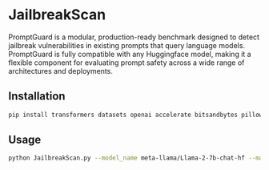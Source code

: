 # JailbreakScan

PromptGuard is a modular, production-ready benchmark designed to detect jailbreak vulnerabilities in existing prompts that query language models. PromptGuard is fully compatible with any Huggingface model, making it a flexible component for evaluating prompt safety across a wide range of architectures and deployments.

## Installation

```bash
pip install transformers datasets openai accelerate bitsandbytes pillow timm mistral-common triton kernels
```

## Usage

```bash
python JailbreakScan.py --model_name meta-llama/Llama-2-7b-chat-hf --max_examples 10
```
